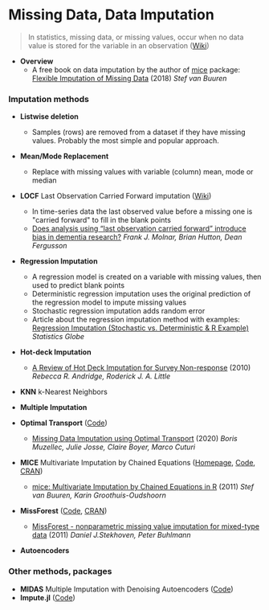 # Missing Data, Data Imputation
> In statistics, missing data, or missing values, occur when no data value is stored for the variable in an observation ([Wiki](https://en.wikipedia.org/wiki/Missing_data))

- **Overview**
  - A free book on data imputation by the author of [mice](https://stefvanbuuren.name/mice/) package:  
    [Flexible Imputation of Missing Data](https://stefvanbuuren.name/fimd/) (2018) *Stef van Buuren*

### Imputation methods
- **Listwise deletion**
  - Samples (rows) are removed from a dataset if they have missing values. Probably the most simple and popular approach. 
- **Mean/Mode Replacement**
  - Replace with missing values with variable (column) mean, mode or median
- **LOCF** Last Observation Carried Forward imputation ([Wiki](https://en.wikipedia.org/wiki/Analysis_of_clinical_trials#Last_observation_carried_forward))
  - In time-series data the last observed value before a missing one is "carried forward" to fill in the blank points
  - [Does analysis using “last observation carried forward” introduce bias in dementia research?]() *Frank J. Molnar, Brian Hutton, Dean Fergusson*
- **Regression Imputation**
  - A regression model is created on a variable with missing values, then used to predict blank points
  - Deterministic regression imputation uses the original prediction of the regression model to impute missing values
  - Stochastic regression imputation adds random error
  - Article about the regression imputation method with examples:  
    [Regression Imputation (Stochastic vs. Deterministic & R Example)](https://statisticsglobe.com/regression-imputation-stochastic-vs-deterministic/) *Statistics Globe*

- **Hot-deck Imputation**
  - [A Review of Hot Deck Imputation for Survey Non-response](https://www.ncbi.nlm.nih.gov/pmc/articles/PMC3130338/) (2010) *Rebecca R. Andridge, Roderick J. A. Little*
- **KNN** k-Nearest Neighbors
- **Multiple Imputation**
- **Optimal Transport** ([Code](https://github.com/BorisMuzellec/MissingDataOT))
  - [Missing Data Imputation using Optimal Transport](https://arxiv.org/abs/2002.03860) (2020) *Boris Muzellec, Julie Josse, Claire Boyer, Marco Cuturi*
- **MICE** Multivariate Imputation by Chained Equations ([Homepage](https://stefvanbuuren.name/mice/), [Code](https://github.com/stefvanbuuren/mice), [CRAN](https://cran.r-project.org/web/packages/mice/))
  - [mice: Multivariate Imputation by Chained Equations in R](https://www.jstatsoft.org/article/view/v045i03) (2011) *Stef van Buuren, Karin Groothuis-Oudshoorn*
- **MissForest** ([Code](https://github.com/stekhoven/missForest), [CRAN](https://cran.r-project.org/web/packages/missForest/))
  - [MissForest - nonparametric missing value imputation for mixed-type data](https://stat.ethz.ch/Manuscripts/buhlmann/missforest-advacc.pdf) (2011) *Daniel J.Stekhoven, Peter Buhlmann*
- **Autoencoders**

### Other methods, packages
- **MIDAS** Multiple Imputation with Denoising Autoencoders ([Code](https://github.com/Oracen/MIDAS))
- **Impute.jl** ([Code](https://github.com/invenia/Impute.jl))

